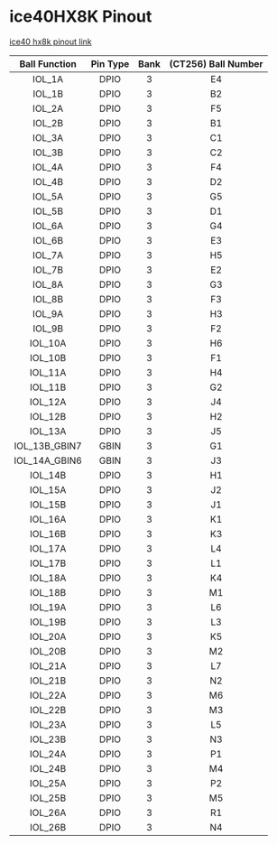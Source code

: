 # ice40HX8K Pinout

[ice40 hx8k pinout link](https://www.latticesemi.com/Products/FPGAandCPLD/iCE40)

| Ball Function | Pin Type | Bank | (CT256) Ball Number |
| :-----------: | :------: | :--: | :-----------------: |
|    IOL_1A     |   DPIO   |  3   |         E4          |
|    IOL_1B     |   DPIO   |  3   |         B2          |
|    IOL_2A     |   DPIO   |  3   |         F5          |
|    IOL_2B     |   DPIO   |  3   |         B1          |
|    IOL_3A     |   DPIO   |  3   |         C1          |
|    IOL_3B     |   DPIO   |  3   |         C2          |
|    IOL_4A     |   DPIO   |  3   |         F4          |
|    IOL_4B     |   DPIO   |  3   |         D2          |
|    IOL_5A     |   DPIO   |  3   |         G5          |
|    IOL_5B     |   DPIO   |  3   |         D1          |
|    IOL_6A     |   DPIO   |  3   |         G4          |
|    IOL_6B     |   DPIO   |  3   |         E3          |
|    IOL_7A     |   DPIO   |  3   |         H5          |
|    IOL_7B     |   DPIO   |  3   |         E2          |
|    IOL_8A     |   DPIO   |  3   |         G3          |
|    IOL_8B     |   DPIO   |  3   |         F3          |
|    IOL_9A     |   DPIO   |  3   |         H3          |
|    IOL_9B     |   DPIO   |  3   |         F2          |
|    IOL_10A    |   DPIO   |  3   |         H6          |
|    IOL_10B    |   DPIO   |  3   |         F1          |
|    IOL_11A    |   DPIO   |  3   |         H4          |
|    IOL_11B    |   DPIO   |  3   |         G2          |
|    IOL_12A    |   DPIO   |  3   |         J4          |
|    IOL_12B    |   DPIO   |  3   |         H2          |
|    IOL_13A    |   DPIO   |  3   |         J5          |
| IOL_13B_GBIN7 |   GBIN   |  3   |         G1          |
| IOL_14A_GBIN6 |   GBIN   |  3   |         J3          |
|    IOL_14B    |   DPIO   |  3   |         H1          |
|    IOL_15A    |   DPIO   |  3   |         J2          |
|    IOL_15B    |   DPIO   |  3   |         J1          |
|    IOL_16A    |   DPIO   |  3   |         K1          |
|    IOL_16B    |   DPIO   |  3   |         K3          |
|    IOL_17A    |   DPIO   |  3   |         L4          |
|    IOL_17B    |   DPIO   |  3   |         L1          |
|    IOL_18A    |   DPIO   |  3   |         K4          |
|    IOL_18B    |   DPIO   |  3   |         M1          |
|    IOL_19A    |   DPIO   |  3   |         L6          |
|    IOL_19B    |   DPIO   |  3   |         L3          |
|    IOL_20A    |   DPIO   |  3   |         K5          |
|    IOL_20B    |   DPIO   |  3   |         M2          |
|    IOL_21A    |   DPIO   |  3   |         L7          |
|    IOL_21B    |   DPIO   |  3   |         N2          |
|    IOL_22A    |   DPIO   |  3   |         M6          |
|    IOL_22B    |   DPIO   |  3   |         M3          |
|    IOL_23A    |   DPIO   |  3   |         L5          |
|    IOL_23B    |   DPIO   |  3   |         N3          |
|    IOL_24A    |   DPIO   |  3   |         P1          |
|    IOL_24B    |   DPIO   |  3   |         M4          |
|    IOL_25A    |   DPIO   |  3   |         P2          |
|    IOL_25B    |   DPIO   |  3   |         M5          |
|    IOL_26A    |   DPIO   |  3   |         R1          |
|    IOL_26B    |   DPIO   |  3   |         N4          |

<!-- IOB_52,PIO,2,-,-,N3,N6 -->
<!-- IOB_53,PIO,2,-,-,P2,T1 -->
<!-- IOB_54,PIO,2,-,-,N4,P4 -->
<!-- IOB_55,PIO,2,-,-,R1,R2 -->
<!-- IOB_56,PIO,2,L1,P2,L5,N5 -->
<!-- IOB_57,PIO,2,J3,-,R2,T2 -->
<!-- IOB_58,PIO,2,-,-,-,P5 -->
<!-- IOB_59,PIO,2,-,P3,-,R3 -->
<!-- IOB_60,PIO,2,-,-,M5,R5 -->
<!-- IOB_61,PIO,2,L2,-,R3,T3 -->
<!-- IOB_62,PIO,2,-,-,L6,- -->
<!-- IOB_63,PIO,2,K3,M4,P4,R4 -->
<!-- IOB_64,PIO,2,J4,M3,M6,M7 -->
<!-- IOB_65,PIO,2,-,-,R4,- -->
<!-- IOB_66,PIO,2,-,-,-,N7 -->
<!-- IOB_67,PIO,2,-,-,N5,P6 -->
<!-- IOB_68,PIO,2,-,-,-,M8 -->
<!-- IOB_69,PIO,2,-,-,P5,T5 -->
<!-- IOB_71,PIO,2,L3,L5,R5,R6 -->
<!-- IOB_72,PIO,2,L4,L4,L7,P8 -->
<!-- IOB_73,PIO,2,K4,P4,N6,T6 -->
<!-- IOB_74,PIO,2,-,P5,-,L9 -->
<!-- IOB_75,PIO,2,-,-,M7,T7 -->
<!-- IOB_76,PIO,2,-,-,-,T8 -->
<!-- IOB_77,PIO,2,-,M6,P6,P7 -->
<!-- IOB_78,PIO,2,J5,L6,M8,N9 -->
<!-- IOB_79,PIO,2,K5,M7,R6,T9 -->
<!-- IOB_80,PIO,2,-,-,-,M9 -->
<!-- IOB_81_GBIN5,GBIN,2,L5,P7,N7,R9 -->
<!-- IOB_82_GBIN4,GBIN,2,K6,P8,L9,K9 -->
<!-- IOB_83,PIO,2,-,-,P7,P9 -->
<!-- GNDPLL0,GNDPLL,GNDPLL,L6,L7,N8,N8 -->
<!-- VCCPLL0,VCCPLL,VCCPLL,J6,M8,L8,L8 -->
<!-- IOB_84,PIO,2,-,-,P8,R10 -->
<!-- IOB_85,PIO,2,-,-,M9,L10 -->
<!-- IOB_86,PIO,2,J7,-,N9,P10 -->
<!-- IOB_87,PIO,2,H7,L8,K9,N10 -->
<!-- IOB_88,PIO,2,-,-,R9,T10 -->
<!-- IOB_89,PIO,2,K7,P9,L10,T11 -->
<!-- IOB_90,PIO,2,-,-,P9,- -->
<!-- IOB_91,PIO,2,J8,M9,N10,T15 -->
<!-- IOB_92,PIO,2,-,-,P10,T14 -->
<!-- IOB_93,PIO,2,-,-,-,M11 -->
<!-- IOB_94,PIO,2,L7,-,R10,T13 -->
<!-- IOB_96,PIO,2,-,-,P11,- -->
<!-- IOB_98,PIO,2,-,-,R11,N12 -->
<!-- IOB_99,PIO,2,-,-,-,L11 -->
<!-- IOB_100,PIO,2,-,-,P13,T16 -->
<!-- IOB_101,PIO,2,-,-,-,M12 -->
<!-- IOB_102,PIO,2,-,-,R12,R16 -->
<!-- IOB_103_CBSEL0,PIO,2,L8,L9,K11,K11 -->
<!-- IOB_104_CBSEL1,PIO,2,H9,P10,P12,P13 -->
<!-- CDONE,CONFIG,2,K8,M10,M10,M10 -->
<!-- CRESET_B,CONFIG,2,L9,L10,N11,N11 -->
<!-- IOB_105_SDO,SPI,SPI,K9,M11,M11,P12 -->
<!-- IOB_106_SDI,SPI,SPI,J9,P11,L11,P11 -->
<!-- IOB_107_SCK,SPI,SPI,L10,P12,N12,R11 -->
<!-- IOB_108_SS,SPI,SPI,K10,P13,M12,R12 -->
<!-- VCC_SPI,SPI,SPI,L11,L11,N13,N13 -->
<!-- IOR_109,PIO,1,-,M12,R15,R14 -->
<!-- IOR_110,PIO,1,-,P14,P15,R15 -->
<!-- IOR_111,PIO,1,-,L12,R14,P14 -->
<!-- IOR_112,PIO,1,-,N14,P14,P15 -->
<!-- NC,NC,NC,-,M14,N14,N14 -->
<!-- IOR_113,PIO,1,-,-,M15,P16 -->
<!-- IOR_114,PIO,1,J11,L14,L12,M13 -->
<!-- IOR_115,PIO,1,K11,K12,M13,M14 -->
<!-- IOR_116,PIO,1,H10,K11,K12,L12 -->
<!-- IOR_117,PIO,1,J10,K14,K13,N16 -->
<!-- IOR_118,PIO,1,G8,J12,J10,L13 -->
<!-- IOR_119,PIO,1,H11,J11,L13,L14 -->
<!-- IOR_120,PIO,1,G10,H12,J12,K12 -->
<!-- IOR_121,PIO,1,-,-,L14,M16 -->
<!-- IOR_122,PIO,1,-,-,-,J10 -->
<!-- IOR_123,PIO,1,-,-,M14,M15 -->
<!-- IOR_125,PIO,1,-,-,K15,- -->
<!-- IOR_126,PIO,1,-,-,-,J11 -->
<!-- IOR_127,PIO,1,-,-,-,L16 -->
<!-- IOR_128,PIO,1,G9,H11,J11,K13 -->
<!-- IOR_129,PIO,1,G11,G12,J13,K14 -->
<!-- IOR_130,PIO,1,-,-,-,J15 -->
<!-- IOR_131,PIO,1,-,-,K14,K15 -->
<!-- IOR_133,PIO,1,-,-,J15,K16 -->
<!-- IOR_134,PIO,1,-,-,-,J14 -->
<!-- IOR_135,PIO,1,-,-,J14,- -->
<!-- IOR_136,PIO,1,F10,G11,H11,J12 -->
<!-- IOR_137,PIO,1,F9,F12,H14,J13 -->
<!-- IOR_138,PIO,1,-,-,H13,J16 -->
<!-- IOR_139,PIO,1,-,-,-,H13 -->
<!-- IOR_140_GBIN3,GBIN,1,F11,F14,H12,H11 -->
<!-- IOR_141_GBIN2,GBIN,1,E10,G14,G13,H16 -->
<!-- IOR_142,PIO,1,-,-,-,H14 -->
<!-- IOR_143,PIO,1,-,-,G15,G16 -->
<!-- IOR_144,PIO,1,E9,F11,G11,H12 -->
<!-- IOR_145,PIO,1,-,-,G14,G15 -->
<!-- IOR_146,PIO,1,E8,E11,G10,G10 -->
<!-- IOR_147,PIO,1,D9,E12,F14,F16 -->
<!-- IOR_148,PIO,1,E11,E14,G12,G11 -->
<!-- IOR_149,PIO,1,-,-,F15,F15 -->
<!-- IOR_150,PIO,1,-,-,-,G14 -->
<!-- IOR_151,PIO,1,-,-,F13,E16 -->
<!-- IOR_152,PIO,1,D11,D14,F12,G13 -->
<!-- IOR_153,PIO,1,-,-,E14,D16 -->
<!-- IOR_154,PIO,1,D10,C14,F11,G12 -->
<!-- IOR_155,PIO,1,-,-,D14,F14 -->
<!-- IOR_156,PIO,1,-,-,-,F12 -->
<!-- IOR_157,PIO,1,-,-,-,D15 -->
<!-- IOR_158,PIO,1,-,-,-,F11 -->
<!-- IOR_159,PIO,1,-,-,D15,- -->
<!-- IOR_160,PIO,1,C11,D12,D13,E14 -->
<!-- IOR_161,PIO,1,B11,B14,E13,C16 -->
<!-- IOR_162,PIO,1,-,-,-,F13 -->
<!-- IOR_165,PIO,1,-,-,C14,B16 -->
<!-- IOR_166,PIO,1,-,-,-,E13 -->
<!-- IOR_167,PIO,1,-,-,B15,D14 -->
<!-- VPP_2V5,VPP,VPP,C10,A14,E12,E12 -->
<!-- VPP_FAST,VPP,VPP,B10,A13,D12,D12 -->
<!-- IOT_168,PIO,0,A11,-,B14,C14 -->
<!-- IOT_169,PIO,0,-,-,A15,B15 -->
<!-- IOT_170,PIO,0,A10,A12,C12,D13 -->
<!-- IOT_171,PIO,0,-,-,C13,B14 -->
<!-- IOT_172,PIO,0,C9,C12,E11,C12 -->
<!-- IOT_173,PIO,0,-,-,-,E11 -->
<!-- IOT_174,PIO,0,B9,C11,D11,C13 -->
<!-- IOT_176,PIO,0,-,-,B13,A16 -->
<!-- IOT_177,PIO,0,B8,D10,E10,A15 -->
<!-- IOT_178,PIO,0,A9,D11,D9,B13 -->
<!-- IOT_179,PIO,0,C8,A11,E9,E10 -->
<!-- IOT_180,PIO,0,-,-,B12,C11 -->
<!-- IOT_181,PIO,0,D7,A10,D10,D11 -->
<!-- IOT_182,PIO,0,-,-,C11,B12 -->
<!-- IOT_183,PIO,0,-,-,-,B10 -->
<!-- IOT_184,PIO,0,-,-,A11,B11 -->
<!-- IOT_185,PIO,0,-,-,B11,C10 -->
<!-- IOT_186,PIO,0,-,C10,-,A10 -->
<!-- IOT_187,PIO,0,-,-,B10,A11 -->
<!-- IOT_188,PIO,0,-,D9,-,- -->
<!-- IOT_189,PIO,0,-,-,A10,- -->
<!-- IOT_190,PIO,0,A8,C9,F9,D10 -->
<!-- IOT_191,PIO,0,C7,-,C10,C9 -->
<!-- IOT_192,PIO,0,A7,-,B8,E9 -->
<!-- IOT_193,PIO,0,-,-,C8,D9 -->
<!-- IOT_194,PIO,0,-,-,A9,A9 -->
<!-- IOT_195,PIO,0,-,-,B9,- -->
<!-- VCCPLL1,VCCPLL,VCCPLL,C6,C8,E8,E8 -->
<!-- GNDPLL1,GNDPLL,GNDPLL,C5,D8,E7,E7 -->
<!-- IOT_196,PIO,0,-,-,A8,F9 -->
<!-- IOT_197_GBIN1,GBIN,0,B7,A7,C9,C8 -->
<!-- IOT_198_GBIN0,GBIN,0,B6,A6,D8,F7 -->
<!-- IOT_199,PIO,0,-,-,-,B9 -->
<!-- IOT_200,PIO,0,-,C7,-,D8 -->
<!-- IOT_201,PIO,0,-,-,B7,- -->
<!-- IOT_202,PIO,0,-,D7,-,- -->
<!-- IOT_203,PIO,0,-,-,C6,B8 -->
<!-- IOT_205,PIO,0,-,-,A7,A7 -->
<!-- IOT_206,PIO,0,A6,C6,C7,C7 -->
<!-- IOT_207,PIO,0,A5,D6,A6,B7 -->
<!-- IOT_208,PIO,0,B5,A5,D7,B6 -->
<!-- IOT_209,PIO,0,-,-,B6,C6 -->
<!-- IOT_210,PIO,0,-,-,-,D7 -->
<!-- IOT_211,PIO,0,A4,D5,D6,A6 -->
<!-- IOT_212,PIO,0,D5,C5,F7,D6 -->
<!-- IOT_213,PIO,0,-,-,-,A5 -->
<!-- IOT_214,PIO,0,-,-,B5,B5 -->
<!-- IOT_215,PIO,0,-,-,-,E6 -->
<!-- IOT_216,PIO,0,-,-,A5,B4 -->
<!-- GND,GND,GND,-,A9,A12,A12 -->
<!-- IOT_218,PIO,0,-,-,B4,A2 -->
<!-- GND,GND,GND,-,F1,A4,A4 -->
<!-- IOT_219,PIO,0,B4,A4,C5,D5 -->
<!-- IOT_220,PIO,0,-,-,B3,A1 -->
<!-- GND,GND,GND,-,F7,E15,E15 -->
<!-- IOT_221,PIO,0,B3,C4,D5,C5 -->
<!-- GND,GND,GND,E5,G7,G7,G7 -->
<!-- IOT_222,PIO,0,A2,A3,A2,C4 -->
<!-- GND,GND,GND,E6,G8,G8,G8 -->
<!-- IOT_223,PIO,0,A3,A2,C4,B3 -->
<!-- GND,GND,GND,E7,G9,G9,G9 -->
<!-- GND,GND,GND,F5,H6,H7,H7 -->
<!-- GND,GND,GND,F6,H7,H8,H8 -->
<!-- IOT_224,PIO,0,-,-,B2,D4 -->
<!-- GND,GND,GND,F7,H8,H9,H9 -->
<!-- IOT_225,PIO,0,A1,A1,C3,E5 -->
<!-- GND,GND,GND,G5,J14,J7,J7 -->
<!-- IOT_226,PIO,0,-,-,A1,D3 -->
<!-- GND,GND,GND,G6,J8,J8,J8 -->
<!-- IOT_227,PIO,0,-,-,-,C3 -->
<!-- GND,GND,GND,G7,L3,J9,J9 -->
<!-- GND,GND,GND,-,P6,K2,K2 -->
<!-- GND,GND,GND,H5,-,K7,K7 -->
<!-- GND,GND,GND,-,-,L15,L15 -->
<!-- GND,GND,GND,-,-,R7,R7 -->
<!-- GND,GND,GND,-,-,-,T12 -->
<!-- GND,GND,GND,-,-,-,T4 -->
<!-- VCC,VCC,VCC,-,F8,A14,A14 -->
<!-- VCC,VCC,VCC,D8,G6,F10,F10 -->
<!-- VCC,VCC,VCC,D4,H9,F6,F6 -->
<!-- VCC,VCC,VCC,-,J4,H15,K10 -->
<!-- VCC,VCC,VCC,H8,J7,K10,K6 -->
<!-- VCC,VCC,VCC,H4,-,K6,L2 -->
<!-- VCC,VCC,VCC,-,-,L2,- -->
<!-- VCC,VCC,VCC,-,-,R8,- -->
<!-- VCCIO_0,VCCIO,VCCIO,-,A8,A13,A13 -->
<!-- VCCIO_0,VCCIO,VCCIO,-,F6,A3,A3 -->
<!-- VCCIO_0,VCCIO,VCCIO,D6,-,F8,A8 -->
<!-- VCCIO_0,VCCIO,VCCIO,-,-,-,F8 -->
<!-- VCCIO_1,VCCIO,VCCIO,-,F9,C15,C15 -->
<!-- VCCIO_1,VCCIO,VCCIO,F8,H14,H10,H10 -->
<!-- VCCIO_1,VCCIO,VCCIO,-,-,N15,H15 -->
<!-- VCCIO_1,VCCIO,VCCIO,-,-,-,N15 -->
<!-- VCCIO_2,VCCIO,VCCIO,H6,J9,K8,K8 -->
<!-- VCCIO_2,VCCIO,VCCIO,-,M5,P3,P3 -->
<!-- VCCIO_2,VCCIO,VCCIO,-,-,R13,R13 -->
<!-- VCCIO_2,VCCIO,VCCIO,-,-,-,R8 -->
<!-- VCCIO_3,VCCIO,VCCIO,-,E3,E1,E1 -->
<!-- VCCIO_3,VCCIO,VCCIO,E4,J6,G6,G6 -->
<!-- VCCIO_3,VCCIO,VCCIO,G4,K1,J6,J6 -->
<!-- VCCIO_3,VCCIO,VCCIO,-,-,N1,N1 -->
